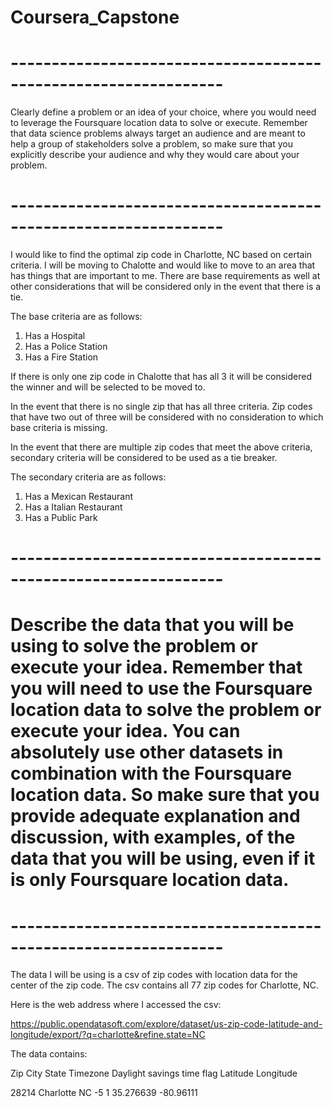 # Coursera_Capstone
# ----------------------------------------------------------------
Clearly define a problem or an idea of your choice, where you would need to leverage the Foursquare location data to solve or execute. Remember that data science problems always target an audience and are meant to help a group of stakeholders solve a problem, so make sure that you explicitly describe your audience and why they would care about your problem.

# ----------------------------------------------------------------
I would like to find the optimal zip code in Charlotte, NC based on certain criteria. I will be moving to Chalotte and would like to move to an area that has things that are important to me. There are base requirements as well at other considerations that will be considered only in the event that there is a tie.

The base criteria are as follows:

1. Has a Hospital 
2. Has a Police Station
3. Has a Fire Station

If there is only one zip code in Chalotte that has all 3 it will be considered the winner and will be selected to be moved to.

In the event that there is no single zip that has all three criteria. Zip codes that have two out of three will be considered with no consideration to which base criteria is missing.

In the event that there are multiple zip codes that meet the above criteria, secondary criteria will be considered to be used as a tie breaker.

The secondary criteria are as follows:

1. Has a Mexican Restaurant
2. Has a Italian Restaurant
3. Has a Public Park


# ---------------------------------------------------------------- 

# Describe the data that you will be using to solve the problem or execute your idea. Remember that you will need to use the Foursquare location data to solve the problem or execute your idea. You can absolutely use other datasets in combination with the Foursquare location data. So make sure that you provide adequate explanation and discussion, with examples, of the data that you will be using, even if it is only Foursquare location data.

# ----------------------------------------------------------------

The data I will be using is a csv of zip codes with location data for the center of the zip code. The csv contains all 77 zip codes for Charlotte, NC.

Here is the web address where I accessed the csv:

https://public.opendatasoft.com/explore/dataset/us-zip-code-latitude-and-longitude/export/?q=charlotte&refine.state=NC

The data contains:

Zip    City      State Timezone  Daylight savings time flag  Latitude  Longitude

28214  Charlotte NC    -5        1                           35.276639 -80.96111
